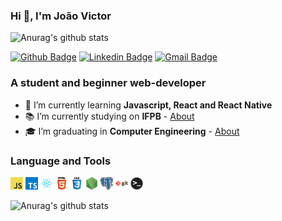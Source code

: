 ### Hi 👋, I'm João Victor

![Anurag's github stats](https://github-readme-stats.vercel.app/api?username=joaovictornsv&show_icons=true&theme=radical)

[![Github Badge](https://img.shields.io/github/followers/joaovictornsv?color=141321&label=Follow&logo=github&logoColor=a0f1eb&style=flat-square)](https://github.com/joaovictornsv)
[![Linkedin Badge](https://img.shields.io/badge/-João%20Victor-6633cc?style=flat-square&logo=Linkedin&color=141321&logoColor=a0f1eb&link=https://www.linkedin.com/in/joaovictornsv/)](https://www.linkedin.com/in/joaovictornsv/)
[![Gmail Badge](https://img.shields.io/badge/-joaovictornsv@gmail.com-6633cc?style=flat-square&logo=Gmail&color=141321&logoColor=a0f1eb&link=mailto:joaovictornsv@gmail.com)](mailto:joaovictornsv@gmail.com)

### A student and beginner web-developer

- 🌱 I’m currently learning **Javascript, React and React Native** 
- 📚 I’m currently studying on **IFPB**  - [About](https://www.ifpb.edu.br/campinagrande) 
- 🎓 I’m graduating in **Computer Engineering**  - [About](https://estudante.ifpb.edu.br/cursos/28/)

### Language and Tools
<code><img height="20" src="https://raw.githubusercontent.com/github/explore/80688e429a7d4ef2fca1e82350fe8e3517d3494d/topics/javascript/javascript.png"></code>
<code><img height="20" src="https://raw.githubusercontent.com/github/explore/80688e429a7d4ef2fca1e82350fe8e3517d3494d/topics/typescript/typescript.png"></code>
<code><img height="20" src="https://raw.githubusercontent.com/github/explore/80688e429a7d4ef2fca1e82350fe8e3517d3494d/topics/react/react.png"></code>
<code><img height="20" src="https://raw.githubusercontent.com/github/explore/80688e429a7d4ef2fca1e82350fe8e3517d3494d/topics/html/html.png"></code>
<code><img height="20" src="https://raw.githubusercontent.com/github/explore/80688e429a7d4ef2fca1e82350fe8e3517d3494d/topics/css/css.png"></code>
<code><img height="20" src="https://raw.githubusercontent.com/github/explore/80688e429a7d4ef2fca1e82350fe8e3517d3494d/topics/nodejs/nodejs.png"></code>
<code><img height="20" src="https://raw.githubusercontent.com/github/explore/80688e429a7d4ef2fca1e82350fe8e3517d3494d/topics/postgresql/postgresql.png"></code>
<code><img height="20" src="https://raw.githubusercontent.com/github/explore/80688e429a7d4ef2fca1e82350fe8e3517d3494d/topics/git/git.png"></code>
<code><img height="20" src="https://raw.githubusercontent.com/github/explore/80688e429a7d4ef2fca1e82350fe8e3517d3494d/topics/terminal/terminal.png"></code>

![Anurag's github stats](https://github-readme-stats.anuraghazra1.vercel.app/api/top-langs/?username=joaovictornsv&layout=compact)
